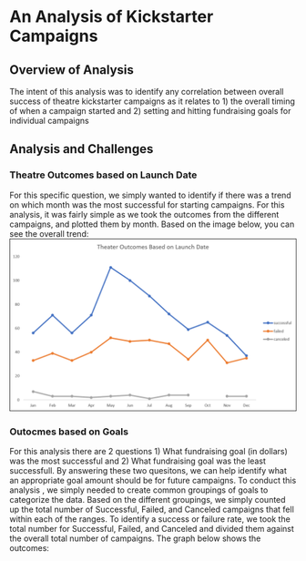 # An Analysis of Kickstarter Campaigns
## Overview of Analysis
The intent of this analysis was to identify any correlation between overall success of theatre kickstarter campaigns as it relates to 1) the overall timing of when a campaign started and 2) setting and hitting fundraising goals for individual campaigns
## Analysis and Challenges
### Theatre Outcomes based on Launch Date
For this specific question, we simply wanted to identify if there was a trend on which month was the most successful for starting campaigns. For this analysis, it was fairly simple as we took the outcomes from the different campaigns, and plotted them by month. Based on the image below, you can see the overall trend: 
![Outcomes based on Launch](Resources/Theater_Outcomes_vs_Launch.png)

### Outocmes based on Goals
For this analysis there are 2 questions 1) What fundraising goal (in dollars) was the most successful and 2) What fundraising goal was the least successfull. By answering these two quesitons, we can help identify what an appropriate goal amount should be for future campaigns. To conduct this analysis , we simply needed to create common groupings of goals to categorize the data. Based on the different groupings, we simply counted up the total number of Successful, Failed, and Canceled campaigns that fell within each of the ranges. To identify a success or failure rate, we took the total number for Successful, Failed, and Canceled and divided them against the overall total number of campaigns. The graph below shows the outcomes:

